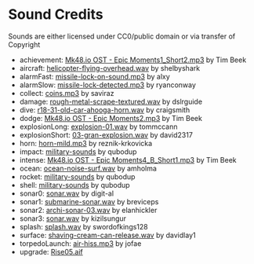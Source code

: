 # Sound Credits

Sounds are either licensed under CC0/public domain or via transfer of Copyright

 - achievement: [Mk48.io OST - Epic Moments1_Short2.mp3](timbeek.com) by Tim Beek
 - aircraft: [helicopter-flying-overhead.wav](https://freesound.org/s/513397/) by shelbyshark
 - alarmFast: [missile-lock-on-sound.mp3](https://freesound.org/s/189327/) by alxy
 - alarmSlow: [missile-lock-detected.mp3](https://freesound.org/s/165504/) by ryanconway
 - collect: [coins.mp3](https://freesound.org/s/512216/) by saviraz
 - damage: [rough-metal-scrape-textured.wav](https://freesound.org/s/321485/) by dslrguide
 - dive: [r18-31-old-car-ahooga-horn.wav](https://freesound.org/s/480002/) by craigsmith
 - dodge: [Mk48.io OST - Epic Moments2.mp3](timbeek.com) by Tim Beek
 - explosionLong: [explosion-01.wav](https://freesound.org/s/235968/) by tommccann
 - explosionShort: [03-gran-explosion.wav](https://freesound.org/s/514647/) by david2317
 - horn: [horn-mild.mp3](https://freesound.org/s/532339/) by reznik-krkovicka
 - impact: [military-sounds](https://freesound.org/p/4366/) by qubodup
 - intense: [Mk48.io OST - Epic Moments4_B_Short1.mp3](timbeek.com) by Tim Beek
 - ocean: [ocean-noise-surf.wav](https://freesound.org/s/372181/) by amholma
 - rocket: [military-sounds](https://freesound.org/p/4366/) by qubodup
 - shell: [military-sounds](https://freesound.org/p/4366/) by qubodup
 - sonar0: [sonar.wav](https://freesound.org/s/90340/) by digit-al
 - sonar1: [submarine-sonar.wav](https://freesound.org/s/493162/) by breviceps
 - sonar2: [archi-sonar-03.wav](https://freesound.org/s/38702/) by elanhickler
 - sonar3: [sonar.wav](https://freesound.org/s/70299/) by kizilsungur
 - splash: [splash.wav](https://freesound.org/s/398032/) by swordofkings128
 - surface: [shaving-cream-can-release.wav](https://freesound.org/s/416079/) by davidlay1
 - torpedoLaunch: [air-hiss.mp3](https://freesound.org/s/367125/) by jofae
 - upgrade: [Rise05.aif](https://opengameart.org/content/level-up-power-up-coin-get-13-sounds)
